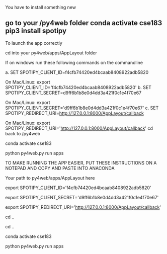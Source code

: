 You have to install something new

go to your /py4web folder
conda activate cse183
pip3 install spotipy
-------------------------------------

To launch the app correctly

cd into your py4web/apps/AppLayout folder

If on windows run these following commands on the commandline

a. SET SPOTIPY_CLIENT_ID=f4cfb74420ed4bcaab8408922adb5820

On Mac/Linux:
export SPOTIPY_CLIENT_ID='f4cfb74420ed4bcaab8408922adb5820'
b. SET SPOTIPY_CLIENT_SECRET=d9ff6b1b8e0d4dd3a421f0c1e4f70e67

On Mac/Linux:
export SPOTIPY_CLIENT_SECRET='d9ff6b1b8e0d4dd3a421f0c1e4f70e67'
c. SET SPOTIPY_REDIRECT_URI=http://127.0.0.1:8000/AppLayout/callback

On Mac/Linux:
export SPOTIPY_REDIRECT_URI='http://127.0.0.1:8000/AppLayout/callback'
cd back to /py4web

conda activate cse183

python py4web.py run apps

TO MAKE RUNNING THE APP EASIER, PUT THESE INSTRUCTIONS ON A NOTEPAD AND COPY AND PASTE INTO ANACONDA

Your path to py4web/apps/AppLayout here

export SPOTIPY_CLIENT_ID='f4cfb74420ed4bcaab8408922adb5820'

export SPOTIPY_CLIENT_SECRET='d9ff6b1b8e0d4dd3a421f0c1e4f70e67'

export SPOTIPY_REDIRECT_URI='http://127.0.0.1:8000/AppLayout/callback'

cd ..

cd ..

conda activate cse183

python py4web.py run apps